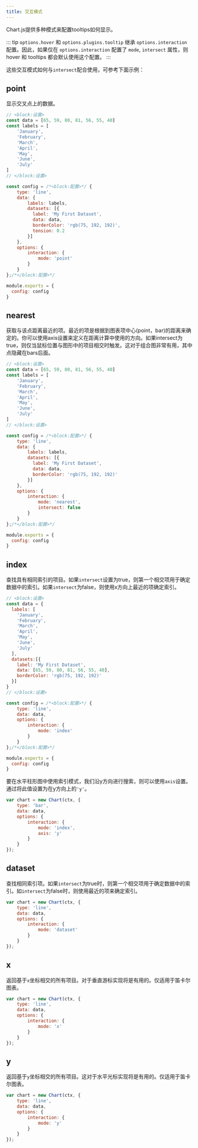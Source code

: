 ```yaml
---
title: 交互模式
---
```


Chart.js提供多种模式来配置tooltips如何显示。

::: tip
`options.hover` 和 `options.plugins.tooltip` 继承 `options.interaction` 配置。因此，如果仅在 `options.interaction` 配置了 `mode`, `intersect` 属性，则 hover 和 tooltips 都会默认使用这个配置。
:::

这些交互模式如何与`intersect`配合使用，可参考下面示例：

## point

显示交叉点上的数据。

```js chart-editor
// <block:设置>
const data = [65, 59, 80, 81, 56, 55, 40]
const labels = [
    'January',
    'February',
    'March',
    'April',
    'May',
    'June',
    'July'
]
// </block:设置>

const config = /*<block:配置>*/ {
    type: 'line',
    data: {
        labels: labels,
        datasets: [{
          label: 'My First Dataset',
          data: data,
          borderColor: 'rgb(75, 192, 192)',
          tension: 0.2
        }]
    },
    options: {
        interaction: {
            mode: 'point'
        }
    }
};/*</block:配置>*/

module.exports = {
  config: config
}
```

## nearest

获取与该点距离最近的项。最近的项是根据到图表项中心(point，bar)的距离来确定的。你可以使用axis设置来定义在距离计算中使用的方向。如果intersect为 true，则仅当鼠标位置与图形中的项目相交时触发。这对于组合图非常有用，其中点隐藏在bars后面。

```js chart-editor
// <block:设置>
const data = [65, 59, 80, 81, 56, 55, 40]
const labels = [
    'January',
    'February',
    'March',
    'April',
    'May',
    'June',
    'July'
]
// </block:设置>

const config = /*<block:配置>*/ {
    type: 'line',
    data: {
        labels: labels,
        datasets: [{
          label: 'My First Dataset',
          data: data,
          borderColor: 'rgb(75, 192, 192)'
        }]
    },
    options: {
        interaction: {
            mode: 'nearest',
            intersect: false
        }
    }
};/*</block:配置>*/

module.exports = {
  config: config
}
```

## index

查找具有相同索引的项目。如果`intersect`设置为true，则第一个相交项用于确定数据中的索引。如果`intersect`为false，则使用x方向上最近的项确定索引。

```js chart-editor
// <block:设置>
const data = {
  labels: [
    'January',
    'February',
    'March',
    'April',
    'May',
    'June',
    'July'
  ],
  datasets:[{
    label: 'My First Dataset',
    data: [65, 59, 80, 81, 56, 55, 40],
    borderColor: 'rgb(75, 192, 192)'
  }]
}
// </block:设置>

const config = /*<block:配置>*/ {
    type: 'line',
    data: data,
    options: {
        interaction: {
            mode: 'index'
        }
    }
};/*</block:配置>*/

module.exports = {
  config: config
}
```

要在水平柱形图中使用索引模式，我们沿y方向进行搜索，则可以使用`axis`设置。通过将此值设置为在y方向上的`'y'`。

```javascript
var chart = new Chart(ctx, {
    type: 'bar',
    data: data,
    options: {
        interaction: {
            mode: 'index',
            axis: 'y'
        }
    }
});
```

## dataset

查找相同索引项。如果`intersect`为true时，则第一个相交项用于确定数据中的索引。如`intersect`为false时，则使用最近的项来确定索引。

```javascript
var chart = new Chart(ctx, {
    type: 'line',
    data: data,
    options: {
        interaction: {
            mode: 'dataset'
        }
    }
});
```

## x

返回基于`x`坐标相交的所有项目。对于垂直游标实现将是有用的。仅适用于笛卡尔图表。

```javascript
var chart = new Chart(ctx, {
    type: 'line',
    data: data,
    options: {
        interaction: {
            mode: 'x'
        }
    }
});
```

## y

返回基于`y`坐标相交的所有项目。这对于水平光标实现将是有用的。仅适用于笛卡尔图表。

```javascript
var chart = new Chart(ctx, {
    type: 'line',
    data: data,
    options: {
        interaction: {
            mode: 'y'
        }
    }
});
```
